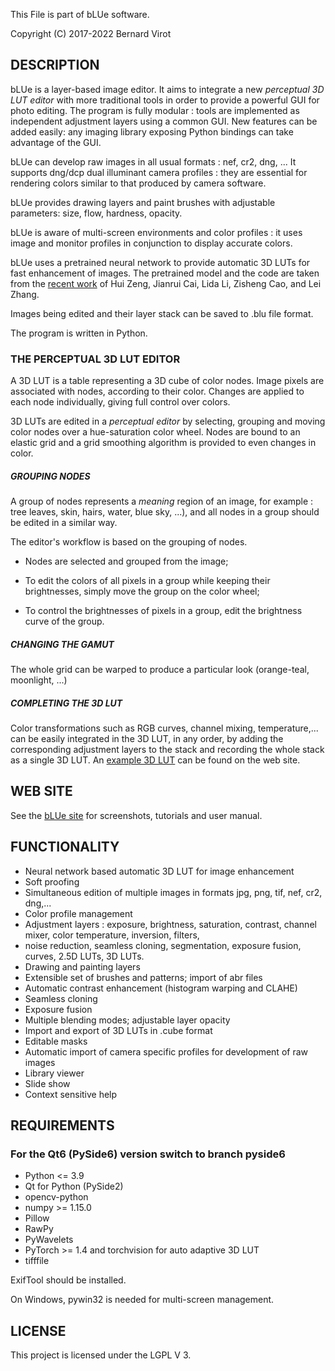 This File is part of bLUe software.

Copyright (C) 2017-2022 Bernard Virot

## DESCRIPTION

bLUe is a layer-based image editor. It aims to integrate a new *perceptual 3D LUT editor* with more traditional tools in
order to provide a powerful GUI for photo editing. The program is fully modular : tools are implemented as independent
adjustment layers using a common GUI. New features can be added easily:
any imaging library exposing Python bindings can take advantage of the GUI.

bLUe can develop raw images in all usual formats : nef, cr2, dng, ... It supports dng/dcp dual illuminant camera
profiles : they are essential for rendering colors similar to that produced by camera software.

bLUe provides drawing layers and paint brushes with adjustable parameters: size, flow, hardness, opacity.

bLUe is aware of multi-screen environments and color profiles : it uses image and monitor profiles in conjunction to
display accurate colors.

bLUe uses a pretrained neural network to provide automatic 3D LUTs for fast enhancement of images. The pretrained model
and the code are taken from the [recent work](https://github.com/HuiZeng/Image-Adaptive-3DLUT) of Hui Zeng, Jianrui Cai,
Lida Li, Zisheng Cao, and Lei Zhang.

Images being edited and their layer stack can be saved to .blu file format.

The program is written in Python.

### THE PERCEPTUAL 3D LUT EDITOR

A 3D LUT is a table representing a 3D cube of color nodes. Image pixels are associated with nodes, according to their
color. Changes are applied to each node individually, giving full control over colors.

3D LUTs are edited in a *perceptual editor* by selecting, grouping and moving color nodes over a hue-saturation color
wheel. Nodes are bound to an elastic grid and a grid smoothing algorithm is provided to even changes in color.

##### GROUPING NODES

A group of nodes represents a *meaning* region of an image, for example : tree leaves, skin, hairs, water, blue sky,
...), and all nodes in a group should be edited in a similar way.

The editor's workflow is based on the grouping of nodes.

* Nodes are selected and grouped from the image;

* To edit the colors of all pixels in a group while keeping their brightnesses, simply move the group on the color
  wheel;

* To control the brightnesses of pixels in a group, edit the brightness curve of the group.

##### CHANGING THE GAMUT

The whole grid can be warped to produce a particular look (orange-teal, moonlight, ...)

##### COMPLETING THE 3D LUT

Color transformations such as RGB curves, channel mixing, temperature,... can be easily integrated in the 3D LUT, in any
order, by adding the corresponding adjustment layers to the stack and recording the whole stack as a single 3D LUT.
An [example 3D LUT](http://bernard.virot.free.fr/sunrise.cube) can be found on the web site.

## WEB SITE

See the [bLUe site](http://bernard.virot.free.fr/) for screenshots, tutorials and user manual.

## FUNCTIONALITY

* Neural network based automatic 3D LUT for image enhancement
* Soft proofing
* Simultaneous edition of multiple images in formats jpg, png, tif, nef, cr2, dng,...
* Color profile management
* Adjustment layers : exposure, brightness, saturation, contrast, channel mixer, color temperature, inversion, filters,
* noise reduction, seamless cloning, segmentation, exposure fusion, curves, 2.5D LUTs, 3D LUTs.
* Drawing and painting layers
* Extensible set of brushes and patterns; import of abr files
* Automatic contrast enhancement (histogram warping and CLAHE)
* Seamless cloning
* Exposure fusion
* Multiple blending modes; adjustable layer opacity
* Import and export of 3D LUTs in .cube format
* Editable masks
* Automatic import of camera specific profiles for development of raw images
* Library viewer
* Slide show
* Context sensitive help

## REQUIREMENTS

### For the Qt6 (PySide6) version switch to branch pyside6

* Python <= 3.9
* Qt for Python (PySide2)
* opencv-python
* numpy >= 1.15.0
* Pillow
* RawPy
* PyWavelets
* PyTorch >= 1.4 and torchvision for auto adaptive 3D LUT
* tifffile

ExifTool should be installed.

On Windows, pywin32 is needed for multi-screen management.

## LICENSE

 This project is licensed under the LGPL V 3.
